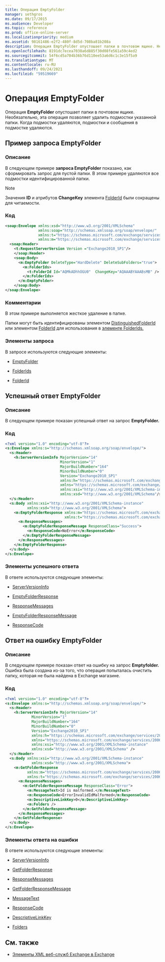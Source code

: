 ```yaml
---
title: Операция EmptyFolder
manager: sethgros
ms.date: 09/17/2015
ms.audience: Developer
ms.topic: reference
ms.prod: office-online-server
ms.localizationpriority: medium
ms.assetid: 98161486-e2f2-480f-8d5d-708ba81b208a
description: Операция EmptyFolder опустошает папки в почтовом ящике. Необязательно, эта операция позволяет удалить подмостки указанной папки. Когда подмостки удаляются, подмостки и сообщения в подмостке удаляются.
ms.openlocfilehash: 8191dc7ecea7038a6d885f30d08fe561a59c4ed2
ms.sourcegitcommit: 54f6cd5a704b36b76d110ee53a6d6c1c3e15f5a9
ms.translationtype: MT
ms.contentlocale: ru-RU
ms.lasthandoff: 09/24/2021
ms.locfileid: "59519669"
---
```

# <a name="emptyfolder-operation"></a>Операция EmptyFolder

Операция **EmptyFolder** опустошает папки в почтовом ящике. Необязательно, эта операция позволяет удалить подмостки указанной папки. Когда подмостки удаляются, подмостки и сообщения в подмостке удаляются. 
  
## <a name="emptyfolder-request-example"></a>Пример запроса EmptyFolder

### <a name="description"></a>Описание

В следующем примере **запроса EmptyFolder** показано, как сформировать запрос для пустой папки. В этом примере удаляются все подмостки идентифицированной папки. 
  
> [!NOTE]
> Значения **ID** и атрибутов **ChangeKey** элемента [FolderId](folderid.md) были сокращены для читаемости. 
  
### <a name="code"></a>Код

```XML
<soap:Envelope xmlns:xsd="http://www.w3.org/2001/XMLSchema"
               xmlns:soap="http://schemas.xmlsoap.org/soap/envelope/"
               xmlns:t="https://schemas.microsoft.com/exchange/services/2006/types"
               xmlns:m="https://schemas.microsoft.com/exchange/services/2006/messages">
  <soap:Header>
    <t:RequestServerVersion Version ="Exchange2010_SP1"/>
    </soap:Header>
    <soap:Body>
      <m:EmptyFolder DeleteType="HardDelete" DeleteSubFolders="true">
        <m:FolderIds>
          <t:FolderId Id="AQMkADhhOGU0"  ChangeKey="AQAAABYAAABsMB" />
        </m:FolderIds>
      </m:EmptyFolder>
    </soap:Body>
</soap:Envelope>

```

### <a name="comments"></a>Комментарии

В этом примере выполняется жесткое удаление в папке.
  
Папки могут быть идентифицированы элементом [DistinguishedFolderId](distinguishedfolderid.md) или элементом [FolderId](folderid.md) для использования в [элементе FolderIds.](folderids.md) 
  
### <a name="request-elements"></a>Элементы запроса

В запросе используются следующие элементы:
  
- [EmptyFolder](emptyfolder.md)
    
- [FolderIds](folderids.md)
    
- [FolderId](folderid.md)
    
## <a name="successful-emptyfolder-response"></a>Успешный ответ EmptyFolder

### <a name="description"></a>Описание

В следующем примере показан успешный ответ на запрос **EmptyFolder.** 
  
### <a name="code"></a>Код

```XML
<?xml version="1.0" encoding="utf-8"?>
<s:Envelope xmlns:s="http://schemas.xmlsoap.org/soap/envelope/">
  <s:Header>
    <h:ServerVersionInfo MajorVersion="14" 
                         MinorVersion="1" 
                         MajorBuildNumber="164" 
                         MinorBuildNumber="0" 
                         Version="Exchange2010_SP1"
                         xmlns:h="https://schemas.microsoft.com/exchange/services/2006/types"
                         xmlns="https://schemas.microsoft.com/exchange/services/2006/types"
                         xmlns:xsi="http://www.w3.org/2001/XMLSchema-instance"
                         xmlns:xsd="http://www.w3.org/2001/XMLSchema"/>
  </s:Header>
  <s:Body xmlns:xsi="http://www.w3.org/2001/XMLSchema-instance"
          xmlns:xsd="http://www.w3.org/2001/XMLSchema">
    <m:EmptyFolderResponse xmlns:m="https://schemas.microsoft.com/exchange/services/2006/messages"
                           xmlns:t="https://schemas.microsoft.com/exchange/services/2006/types">
      <m:ResponseMessages>
        <m:EmptyFolderResponseMessage ResponseClass="Success">
          <m:ResponseCode>NoError</m:ResponseCode>
        </m:EmptyFolderResponseMessage>
      </m:ResponseMessages>
    </m:EmptyFolderResponse>
  </s:Body>
</s:Envelope>

```

### <a name="successful-response-elements"></a>Элементы успешного ответа

В ответе используются следующие элементы:
  
- [ServerVersionInfo](serverversioninfo.md)
    
- [EmptyFolderResponse](emptyfolderresponse.md)
    
- [ResponseMessages](responsemessages.md)
    
- [EmptyFolderResponseMessage](emptyfolderresponsemessage.md)
    
- [ResponseCode](responsecode.md)
    
## <a name="emptyfolder-error-response"></a>Ответ на ошибку EmptyFolder

### <a name="description"></a>Описание

В следующем примере показан ответ на ошибку на запрос **Emptyfolder.** Ошибка была создана из-за того, что операция попыталась очистить папку, которая не была найдена в Exchange магазине. 
  
### <a name="code"></a>Код

```XML
<?xml version="1.0" encoding="utf-8"?>
<s:Envelope xmlns:s="http://schemas.xmlsoap.org/soap/envelope/">
  <s:Header>
    <h:ServerVersionInfo MajorVersion="14" 
            MinorVersion="1" 
            MajorBuildNumber="164" 
            MinorBuildNumber="0" 
            Version="Exchange2010_SP1" 
            xmlns:h="https://schemas.microsoft.com/exchange/services/2006/types" 
            xmlns="https://schemas.microsoft.com/exchange/services/2006/types" 
            xmlns:xsi="http://www.w3.org/2001/XMLSchema-instance" 
            xmlns:xsd="http://www.w3.org/2001/XMLSchema" />
  </s:Header>
  <s:Body xmlns:xsi="http://www.w3.org/2001/XMLSchema-instance" 
            xmlns:xsd="http://www.w3.org/2001/XMLSchema">
    <m:GetFolderResponse 
          xmlns:m="https://schemas.microsoft.com/exchange/services/2006/messages" 
          xmlns:t="https://schemas.microsoft.com/exchange/services/2006/types">
      <m:ResponseMessages>
        <m:GetFolderResponseMessage ResponseClass="Error">
          <m:MessageText>Id is malformed.</m:MessageText>
          <m:ResponseCode>ErrorInvalidIdMalformed</m:ResponseCode>
          <m:DescriptiveLinkKey>0</m:DescriptiveLinkKey>
          <m:Folders />
        </m:GetFolderResponseMessage>
      </m:ResponseMessages>
    </m:GetFolderResponse>
  </s:Body>
</s:Envelope>
```

### <a name="error-response-elements"></a>Элементы ответа на ошибки

В ответе используются следующие элементы:
  
- [ServerVersionInfo](serverversioninfo.md)
    
- [GetFolderResponse](getfolderresponse.md)
    
- [ResponseMessages](responsemessages.md)
    
- [GetFolderResponseMessage](getfolderresponsemessage.md)
    
- [MessageText](messagetext.md)
    
- [ResponseCode](responsecode.md)
    
- [DescriptiveLinkKey](descriptivelinkkey.md)
    
- [Folders](folders-ex15websvcsotherref.md)
    
## <a name="see-also"></a>См. также

- [Элементы XML веб-служб Exchange в Exchange](ews-xml-elements-in-exchange.md)

